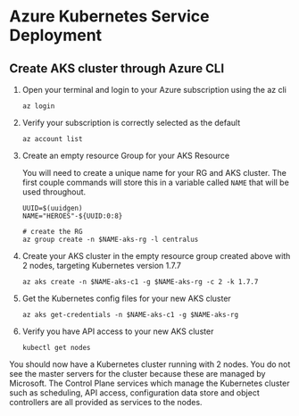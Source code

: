 # Azure Kubernetes Service Deployment

## Create AKS cluster through Azure CLI

1. Open your terminal and login to your Azure subscription using the az cli
    ```
    az login
    ```
    
2. Verify your subscription is correctly selected as the default
    ```
    az account list
    ```

3. Create an empty resource Group for your AKS Resource
    
    You will need to create a unique name for your RG and AKS cluster. The first couple commands will store this in a variable called `NAME` that will be used throughout.
    
    ```
    UUID=$(uuidgen)
    NAME="HEROES"-${UUID:0:8}
    
    # create the RG
    az group create -n $NAME-aks-rg -l centralus
    ```

4. Create your AKS cluster in the empty resource group created above with 2 nodes, targeting Kubernetes version 1.7.7
    ```
    az aks create -n $NAME-aks-c1 -g $NAME-aks-rg -c 2 -k 1.7.7
    ```

5. Get the Kubernetes config files for your new AKS cluster
    ```
    az aks get-credentials -n $NAME-aks-c1 -g $NAME-aks-rg
    ```

6. Verify you have API access to your new AKS cluster
    ```
    kubectl get nodes
    ```

You should now have a Kubernetes cluster running with 2 nodes. You do not see the master servers for the cluster because these are managed by Microsoft. The Control Plane services which manage the Kubernetes cluster such as scheduling, API access, configuration data store and object controllers are all provided as services to the nodes. 